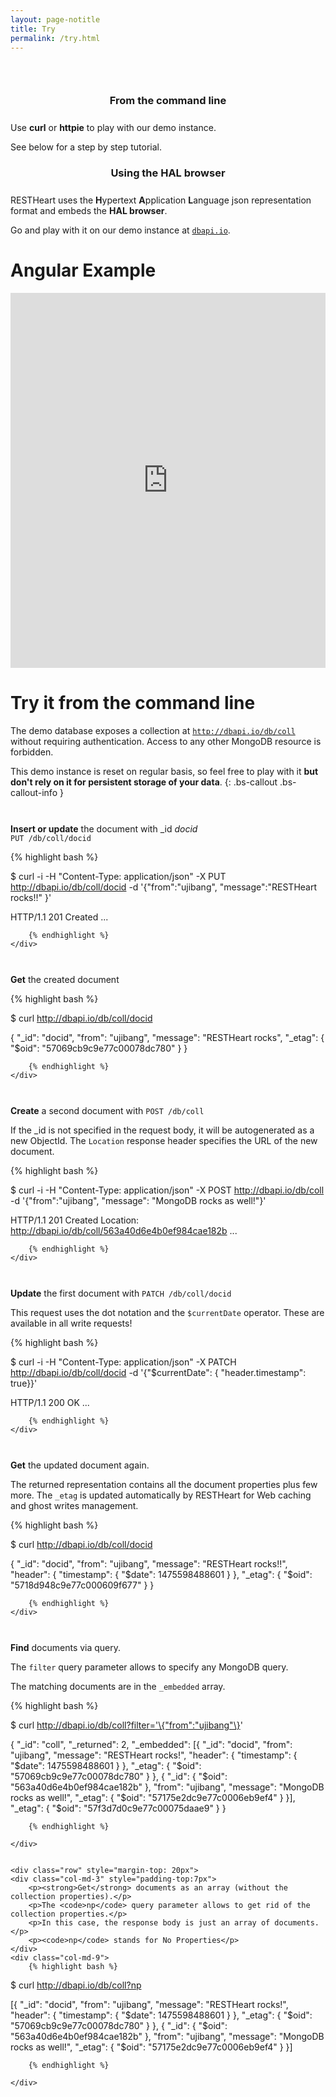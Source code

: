 ```yaml
---
layout: page-notitle
title: Try
permalink: /try.html
---
```


<section class="slice" id="questions" style="padding-top: 30px">
    <div class="container">
        <article class="col-sm-12 col-md-6">
            <section>
                <h3 style="text-align:center; margin-bottom: 25px;">From the command line</h3>
                <p>Use <strong>curl</strong> or <strong>httpie</strong> to play with our demo instance.</p>
                <p>See below for a step by step tutorial.</p>
            </section>
        </article>
        <article class="col-sm-12 col-md-6">
            <section>
                <h3 style="text-align:center; margin-bottom: 25px;">Using the HAL browser</h3>
                <p>RESTHeart uses the <strong>H</strong>ypertext <strong>A</strong>pplication <strong>L</strong>anguage json representation format and embeds the <strong>HAL browser</strong>.</p>
                <p>Go and play with it on our demo instance at <a href="http://dbapi.io/browser/#/db/coll" target="_blank"><code>dbapi.io</code></a>.</p>
            </section>
        </article>
    </div>
</section>

# Angular Example

<iframe style="width: 100%; height: 600px" src="http://embed.plnkr.co/LmWwyj" frameborder="0" allowfullscren="allowfullscren"></iframe>

# Try it from the command line

The demo database exposes a collection at <a href="http://dbapi.io/browser/#/db/coll"><code>http://dbapi.io/db/coll</code></a> without requiring authentication. Access to any other MongoDB resource is forbidden.

This demo instance is reset on regular basis, so feel free to play with it <b>but don't rely on it for persistent storage of your data</b>.
{: .bs-callout .bs-callout-info }

<div class="row" style="margin-top: 20px">
    <div class="col-md-3" style="padding-top:7px">
        <p><strong>Insert or update</strong> the document with _id <i>docid</i><br />
        <code>PUT /db/coll/docid</code></p>
    </div>
    <div class="col-md-9">
        {% highlight bash %}

$ curl -i -H "Content-Type: application/json" -X PUT http://dbapi.io/db/coll/docid -d '{"from":"ujibang", "message":"RESTHeart rocks!!" }'

HTTP/1.1 201 Created
...

        {% endhighlight %}
    </div>
</div>

<div class="row" style="margin-top: 20px">
    <div class="col-md-3" style="padding-top:7px">
        <p><strong>Get</strong> the created document</p>
    </div>
    <div class="col-md-9">
        {% highlight bash %}

$ curl http://dbapi.io/db/coll/docid

{
	"_id": "docid",
	"from": "ujibang",
	"message": "RESTHeart rocks",
	"_etag": {
		"$oid": "57069cb9c9e77c00078dc780"
	}
}

        {% endhighlight %}
    </div>
</div>

<div class="row" style="margin-top: 20px">
    <div class="col-md-3" style="padding-top:7px">
        <p><strong>Create</strong> a second document with <code>POST /db/coll</code></p>
        <p>If the _id is not specified in the request body, it will be autogenerated as a new ObjectId. The <code>Location</code> response header specifies the URL of the new document.</p>
    </div>
    <div class="col-md-9">
        {% highlight bash %}

$ curl -i -H "Content-Type: application/json" -X POST http://dbapi.io/db/coll -d '{"from":"ujibang", "message": "MongoDB rocks as well!"}'

HTTP/1.1 201 Created
Location: http://dbapi.io/db/coll/563a40d6e4b0ef984cae182b
...

        {% endhighlight %}
    </div>
</div>

<div class="row" style="margin-top: 20px">
    <div class="col-md-3" style="padding-top:7px">
        <p><strong>Update</strong> the first document with <code>PATCH /db/coll/docid</code></p>
        <p>This request uses the dot notation and the <code>$currentDate</code> operator. These are available in all write requests!</p>
    </div>
    <div class="col-md-9">
        {% highlight bash %}

$ curl -i -H "Content-Type: application/json" -X PATCH http://dbapi.io/db/coll/docid -d '{"$currentDate": { "header.timestamp": true}}'

HTTP/1.1 200 OK
...

        {% endhighlight %}
    </div>
</div>

<div class="row" style="margin-top: 20px">
    <div class="col-md-3" style="padding-top:7px">
        <p><strong>Get</strong> the updated document again.</p>
        <p>The returned representation contains all the document properties plus few more. The <code>_etag</code> is updated automatically by RESTHeart for Web caching and ghost writes management.</p>
    </div>
    <div class="col-md-9">
        {% highlight bash %}

$ curl http://dbapi.io/db/coll/docid

{
	"_id": "docid",
	"from": "ujibang",
	"message": "RESTHeart rocks!!",
	"header": {
		"timestamp": {
			"$date": 1475598488601
		}
	},
	"_etag": {
		"$oid": "5718d948c9e77c000609f677"
	}
}

        {% endhighlight %}
    </div>
</div>

<div class="row" style="margin-top: 20px">
    <div class="col-md-3" style="padding-top:7px">
        <p><strong>Find</strong> documents via query.</p>
        <p>The <code>filter</code> query parameter allows to specify any MongoDB query.</p>
        <p>The matching documents are in the <code>_embedded</code> array.</p>
    </div>
    <div class="col-md-9">
        {% highlight bash %}

$ curl http://dbapi.io/db/coll?filter='\{"from":"ujibang"\}'

{
	"_id": "coll",
	"_returned": 2,
	"_embedded": [{
		"_id": "docid",
		"from": "ujibang",
		"message": "RESTHeart rocks!",
		"header": {
			"timestamp": {
				"$date": 1475598488601
			}
		},
		"_etag": {
			"$oid": "57069cb9c9e77c00078dc780"
		}
	}, {
		"_id": {
			"$oid": "563a40d6e4b0ef984cae182b"
		},
		"from": "ujibang",
		"message": "MongoDB rocks as well!",
		"_etag": {
			"$oid": "57175e2dc9e77c0006eb9ef4"
		}
	}],
	"_etag": {
		"$oid": "57f3d7d0c9e77c00075daae9"
	}
}

        {% endhighlight %}

    </div>
    

    <div class="row" style="margin-top: 20px">
    <div class="col-md-3" style="padding-top:7px">
        <p><strong>Get</strong> documents as an array (without the collection properties).</p>
        <p>The <code>np</code> query parameter allows to get rid of the collection properties.</p>
        <p>In this case, the response body is just an array of documents.</p>
        <p><code>np</code> stands for No Properties</p>
    </div>
    <div class="col-md-9">
        {% highlight bash %}

$ curl http://dbapi.io/db/coll?np

[{
	"_id": "docid",
	"from": "ujibang",
	"message": "RESTHeart rocks!",
	"header": {
		"timestamp": {
			"$date": 1475598488601
		}
	},
	"_etag": {
		"$oid": "57069cb9c9e77c00078dc780"
	}
}, {
	"_id": {
		"$oid": "563a40d6e4b0ef984cae182b"
	},
	"from": "ujibang",
	"message": "MongoDB rocks as well!",
	"_etag": {
		"$oid": "57175e2dc9e77c0006eb9ef4"
	}
}]

        {% endhighlight %}

    </div>
</div>